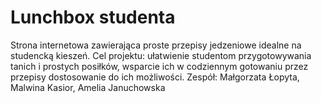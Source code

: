 # Lunchbox studenta
 Strona internetowa zawierająca proste przepisy jedzeniowe idealne na studencką kieszeń. 
 Cel projektu: ułatwienie studentom przygotowywania tanich i prostych posiłków, wsparcie ich w codziennym gotowaniu przez przepisy dostosowanie do ich możliwości. Zespół: Małgorzata Łopyta, Malwina Kasior, Amelia Januchowska
